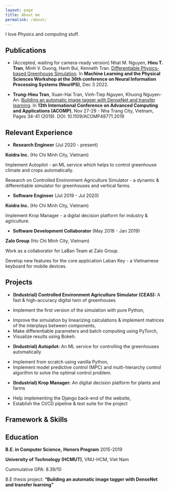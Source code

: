 ```yaml
---
layout: page
title: About me
permalink: /about/
---
```

I love Physics and computing stuff.

## Publications

- (Accepted, waiting for camera-ready version) Nhat M. Nguyen, **Hieu T. Tran**, Minh V. Duong, Hanh Bui, Kenneth Tran. [Differentiable Physics-based Greenhouse Simulation](https://ml4physicalsciences.github.io/2022/). In __Machine Learning and the Physical Sciences Workshop at the 36th conference on Neural Information Processing Systems (NeurIPS)__, Dec 3 2022.

- **Trung-Hieu Tran**, Xuan-Hai Tran, Vinh-Tiep Nguyen, Khuong Nguyen-An. [Building an automatic image tagger with DenseNet and transfer learning](https://ieeexplore.ieee.org/xpl/conhome/9036008/proceeding). In __13th International Conference on Advanced Computing and Applications (ACOMP)__, Nov 27-29 - Nha Trang City, Vietnam, Pages 34-41 (2019). DOI: 10.1109/ACOMP48771.2019

## Relevant Experience
- **Research Engineer** (Jul 2020 - present)

__Koidra Inc.__ (Ho Chi Minh City, Vietnam)

Implement Autopilot - an ML service which helps to control greenhouse climate and crops automatically.

Research on Controlled Environment Agriculture Simulator - a dynamic & differentiable simulator for greenhouses and vertical farms.

- **Software Engineer** (Jul 2019 - Jul 2020)

__Koidra Inc.__ (Ho Chi Minh City, Vietnam)

Implement Krop Manager - a digital decision platform for industry & agriculture.

- **Software Development Collaborator** (May 2018 - Jan 2019)

__Zalo Group__ (Ho Chi Minh City, Vietnam)

Work as a collaborator for LaBan Team at Zalo Group.

Develop new features for the core application Laban Key - a Vietnamese keyboard for mobile devices.

## Projects

- **(Industrial) Controlled Environment Agriculture Simulator (CEAS):** A fast & high-accuracy digital twin of greenhouses
+ Implement the first version of the simulation with pure Python,
* Improve the simulation by linearizing calculations & implement matrices of the interplays between components,
* Make differentiable parameters and batch computing using PyTorch,
* Visualize results using Bokeh.


- **(Industrial) Autopilot:** An ML service for controlling the greenhouses automatically
* Implement from scratch using vanilla Python,
* Implement model predictive control (MPC) and multi-hierarchy control algorithm to solve the optimal control
problem.

- **(Industrial) Krop Manager:** An digital decision platform for plants and farms
* Help implementing the Django back-end of the website,
* Establish the CI/CD pipeline & test suite for the project

<!-- list ra vai trò của em là gì, phụ trách gì trong đó, em sử dụng công nghệ gì (i.e., how relevant?) -->

## Framework & Skills


## Education
**B.E. in Computer Science,** __Honors Program__ 2015-2019

**University of Technology (HCMUT)**, VNU-HCM, Viet Nam

Cummulative GPA: 8.39/10

B.E thesis project: **“Building an automatic image tagger with DenseNet and transfer learning”**

<!-- [minima](https://github.com/jekyll/minima) -->
